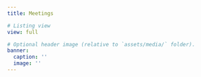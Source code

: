 ```yaml
---
title: Meetings 

# Listing view
view: full

# Optional header image (relative to `assets/media/` folder).
banner:
  caption: ''
  image: ''
---
```

